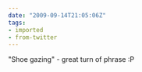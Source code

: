 ```yaml
---
date: "2009-09-14T21:05:06Z"
tags:
- imported
- from-twitter
---
```

"Shoe gazing" - great turn of phrase :P
